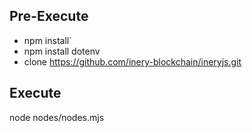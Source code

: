 ## Pre-Execute
- npm install`
- npm install dotenv
- clone https://github.com/inery-blockchain/ineryjs.git

## Execute
node nodes/nodes.mjs
